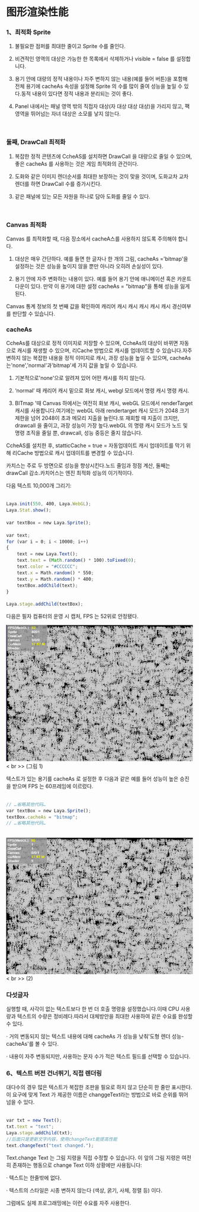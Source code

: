 # 图形渲染性能



### **1、최적화 Sprite**

1. 불필요한 점퍼를 최대한 줄이고 Sprite 수를 줄인다.

2. 비견적인 영역의 대상은 가능한 한 목록에서 삭제하거나 visible = false 를 설정합니다.

3. 용기 안에 대량의 정적 내용이나 자주 변하지 않는 내용(예를 들어 버튼)을 포함해 전체 용기에 cacheAs 속성을 설정해 Sprite 의 수를 많이 줄여 성능을 높일 수 있다.동적 내용이 있다면 정적 내용과 분리되는 것이 좋다.

4. Panel 내에서는 패널 영역 밖의 직접자 대상(자 대상 대상 대상)을 가리지 않고, 팩 영역을 뛰어넘는 자녀 대상은 소모를 낳지 않는다.

​

### **둘째, DrawCall 최적화**

1. 복잡한 정적 콘텐츠에 CcheAS를 설치하면 DrawCall 을 대량으로 줄일 수 있으며, 좋은 cacheAs 를 사용하는 것은 게임 최적화의 관건이다.

2. 도화와 같은 이미지 렌더순서를 최대한 보장하는 것이 맞을 것이며, 도화교차 교차 렌더를 하면 DrawCall 수를 증가시킨다.

3. 같은 패널에 있는 모든 자원을 하나로 담아 도화를 줄일 수 있다.

​

### **Canvas 최적화**

Canvas 를 최적화할 때, 다음 장소에서 cacheA스를 사용하지 않도록 주의해야 합니다.

1. 대상은 매우 간단하다. 예를 들면 한 글자나 한 개의 그림, cacheAs ='bitmap'을 설정하는 것은 성능을 높이지 않을 뿐만 아니라 오히려 손실성이 있다.

2. 용기 안에 자주 변화하는 내용이 있다. 예를 들어 용기 안에 애니메이션 혹은 카운트다운이 있다. 만약 이 용기에 대한 설정 cacheAs = "bitmap"을 통해 성능을 잃게 된다.


Canvas 통계 정보의 첫 번째 값을 확인하여 캐리어 캐시 캐시 캐시 캐시 캐시 경신여부를 판단할 수 있습니다.



### **cacheAs**

CcheAs를 대상으로 정적 이미지로 저장할 수 있으며, CcheAs의 대상이 바뀌면 자동으로 캐시를 재생할 수 있으며, 리Cache 방법으로 캐시를 업데이트할 수 있습니다.자주 변하지 않는 복잡한 내용을 정적 이미지로 캐시, 과장 성능을 높일 수 있으며, cacheAs 는'none','normal'과'bitmap'세 가지 값을 높일 수 있습니다.

1. 기본적으로'none'으로 알려져 있어 어떤 캐시를 하지 않는다.

2. ‘normal’ 때 캐리어 캐시 밑으로 화보 캐시, webgl 모드에서 명령 캐시 명령 캐시.

3. BITmap '때 Canvas 하에서는 여전히 화보 캐시, webGL 모드에서 renderTarget 캐시를 사용합니다.여기에는 webGL 아래 rendertarget 캐시 모드가 2048 크기 제한을 넘어 2048이 초과 메모리 지출을 늘린다.또 재회할 때 지출이 크지만, drawcall 을 줄이고, 과장 성능이 가장 높다.webGL 의 명령 캐시 모드가 노드 및 명령 조직을 줄일 뿐, drawcall, 성능 중등은 줄지 않습니다.



CcheAS를 설치한 후, statticCache = true = 자동업데이트 캐시 업데이트를 막기 위해 리Cache 방법으로 캐시 업데이트를 변경할 수 있습니다.

카치스는 주로 두 방면으로 성능을 향상시킨다.노드 줄임과 정점 계산, 둘째는 drawCall 감소.카치어스는 엔진 최적화 성능의 이기적이다.

다음 텍스트 10,000개 그리기:


```javascript

Laya.init(550, 400, Laya.WebGL);
Laya.Stat.show();
  
var textBox = new Laya.Sprite();
  
var text;
for (var i = 0; i < 10000; i++)
{
    text = new Laya.Text();
    text.text = (Math.random() * 100).toFixed(0);
    text.color = "#CCCCCC";
    text.x = Math.random() * 550;
    text.y = Math.random() * 400;
    textBox.addChild(text);
}
  
Laya.stage.addChild(textBox);
```


다음은 필자 컴퓨터의 운영 시 캡처, FPS 는 52위로 안정됐다.

​![图片1.png](img/1.png)< br >>
(그림 1)

텍스트가 있는 용기를 cacheAs 로 설정한 후 다음과 같은 예를 들어 성능이 높은 승진을 받으며 FPS 는 60프레임에 이르렀다.


```javascript

// …省略其他代码…
var textBox = new Laya.Sprite();
textBox.cacheAs = "bitmap";
// …省略其他代码…
```





​         ![图片1.png](img/2.png)< br >>
(2)



### **다섯글자**

실행할 때, 사각이 없는 텍스트보다 한 번 더 호출 명령을 설정했습니다.이때 CPU 사용량과 텍스트의 수량은 정비례다.따라서 대체방안을 최대한 사용하여 같은 수요를 완성할 수 있다.

· 거의 변동되지 않는 텍스트 내용에 대해 cacheAs 가 성능을 낮춰'도형 렌더 성능-cacheAs'를 볼 수 있다.

· 내용이 자주 변동되지만, 사용하는 문자 수가 적은 텍스트 필드를 선택할 수 있습니다.



### **6、텍스트 버전 건너뛰기, 직접 렌더링**

대다수의 경우 많은 텍스트가 복잡한 조판을 필요로 하지 않고 단순히 한 줄만 표시한다.이 요구에 맞게 Text 가 제공한 이름은 changgeText라는 방법으로 바로 순위를 뛰어넘을 수 있다.




```javascript

var txt = new Text();
txt.text = "text";
Laya.stage.addChild(txt);
//后面只是更新文字内容，使用changeText能提高性能
text.changeText("text changed.");
```


Text.change Text 는 그림 지령을 직접 수정할 수 있습니다. 이 앞의 그림 지령은 여전히 존재하는 행동으로 change Text 이하 상황에만 사용됩니다:

· 텍스트는 한줄밖에 없다.

· 텍스트의 스타일은 시종 변하지 않는다 (색상, 굵기, 사체, 정렬 등) 이다.

그럼에도 실제 프로그래밍에는 이런 수요를 자주 사용한다.